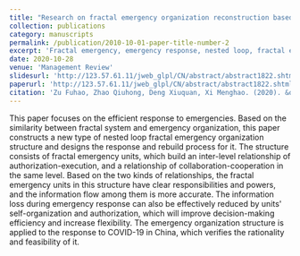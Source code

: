 ```yaml
---
title: "Research on fractal emergency organization reconstruction based on nested loop structure"
collection: publications
category: manuscripts
permalink: /publication/2010-10-01-paper-title-number-2
excerpt: 'Fractal emergency, emergency response, nested loop, fractal emergency organization, case study'
date: 2020-10-28
venue: 'Management Review'
slidesurl: 'http://123.57.61.11/jweb_glpl/CN/abstract/abstract1822.shtml'
paperurl: 'http://123.57.61.11/jweb_glpl/CN/abstract/abstract1822.shtml'
citation: 'Zu Fuhao, Zhao Qiuhong, Deng Xiuquan, Xi Menghao. (2020). &quot;Research on Fractal Emergency Organization Reconstruction Based on Nested Loop Structure.&quot; <i>Management Review</i>. 32(10):293-306.'
---
```


This paper focuses on the efficient response to emergencies. Based on the similarity between fractal system and emergency organization, this paper constructs a new type of nested loop fractal emergency organization structure and designs the response and rebuild process for it. The structure consists of fractal emergency units, which build an inter-level relationship of authorization-execution, and a relationship of collaboration-cooperation in the same level. Based on the two kinds of relationships, the fractal emergency units in this structure have clear responsibilities and powers, and the information flow among them is more accurate. The information loss during emergency response can also be effectively reduced by units' self-organization and authorization, which will improve decision-making efficiency and increase flexibility. The emergency organization structure is applied to the response to COVID-19 in China, which verifies the rationality and feasibility of it.
